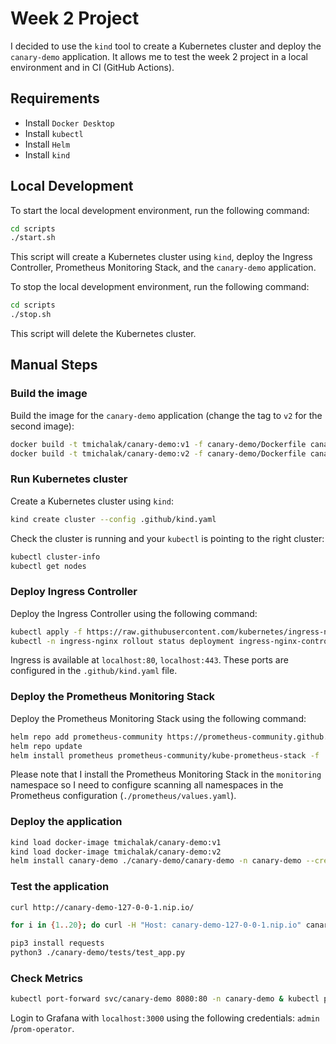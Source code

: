 # Week 2 Project

I decided to use the `kind` tool to create a Kubernetes cluster and deploy the `canary-demo` application. It allows me to test the week 2 project in a local environment and in CI (GitHub Actions).

## Requirements
- Install `Docker Desktop`
- Install `kubectl`
- Install `Helm`
- Install `kind`

## Local Development

To start the local development environment, run the following command:

```bash
cd scripts
./start.sh
```

This script will create a Kubernetes cluster using `kind`, deploy the Ingress Controller, Prometheus Monitoring Stack, and the `canary-demo` application.

To stop the local development environment, run the following command:

```bash
cd scripts
./stop.sh
```

This script will delete the Kubernetes cluster.

## Manual Steps

### Build the image

Build the image for the `canary-demo` application (change the tag to `v2` for the second image):
```bash
docker build -t tmichalak/canary-demo:v1 -f canary-demo/Dockerfile canary-demo
docker build -t tmichalak/canary-demo:v2 -f canary-demo/Dockerfile canary-demo
```

### Run Kubernetes cluster

Create a Kubernetes cluster using `kind`:
```bash
kind create cluster --config .github/kind.yaml
```

Check the cluster is running and your `kubectl` is pointing to the right cluster:

```bash
kubectl cluster-info
kubectl get nodes
```

### Deploy Ingress Controller

Deploy the Ingress Controller using the following command:

```bash
kubectl apply -f https://raw.githubusercontent.com/kubernetes/ingress-nginx/main/deploy/static/provider/kind/deploy.yaml
kubectl -n ingress-nginx rollout status deployment ingress-nginx-controller
```

Ingress is available at `localhost:80`, `localhost:443`. These ports are configured in the `.github/kind.yaml` file.

### Deploy the Prometheus Monitoring Stack

Deploy the Prometheus Monitoring Stack using the following command:

```bash
helm repo add prometheus-community https://prometheus-community.github.io/helm-charts
helm repo update
helm install prometheus prometheus-community/kube-prometheus-stack -f ./prometheus/values.yaml -n monitoring --create-namespace
```

Please note that I install the Prometheus Monitoring Stack in the `monitoring` namespace so I need to configure scanning all namespaces in the Prometheus configuration (`./prometheus/values.yaml`).

### Deploy the application

```bash
kind load docker-image tmichalak/canary-demo:v1
kind load docker-image tmichalak/canary-demo:v2
helm install canary-demo ./canary-demo/canary-demo -n canary-demo --create-namespace
```

### Test the application

```bash
curl http://canary-demo-127-0-0-1.nip.io/

for i in {1..20}; do curl -H "Host: canary-demo-127-0-0-1.nip.io" canary-demo-127-0-0-1.nip.io; done

pip3 install requests
python3 ./canary-demo/tests/test_app.py
```

### Check Metrics

```bash
kubectl port-forward svc/canary-demo 8080:80 -n canary-demo & kubectl port-forward svc/canary-demo-canary 8081:80 -n canary-demo & kubectl port-forward svc/prometheus-grafana 3000:80 -n monitoring & kubectl port-forward svc/prometheus-operated 9090:9090 -n monitoring &
```

Login to Grafana with `localhost:3000` using the following credentials: `admin` /`prom-operator`.
